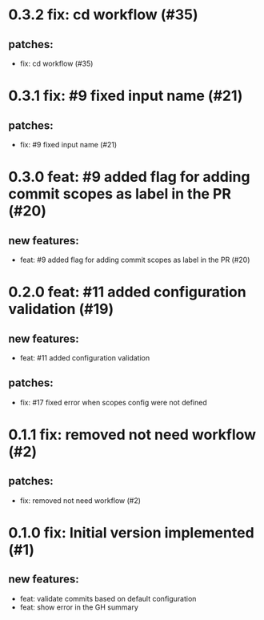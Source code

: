 # 0.3.2 fix: cd workflow (#35)

## patches:
* fix: cd workflow (#35)

# 0.3.1 fix: #9 fixed input name (#21)

## patches:
* fix: #9 fixed input name (#21)

# 0.3.0 feat: #9 added flag for adding commit scopes as label in the PR (#20)

## new features:
* feat: #9 added flag for adding commit scopes as label in the PR (#20)

# 0.2.0 feat: #11 added configuration validation (#19)

## new features:
* feat: #11 added configuration validation
## patches:
* fix: #17 fixed error when scopes config were not defined

# 0.1.1 fix: removed not need workflow (#2)

## patches:
* fix: removed not need workflow (#2)

# 0.1.0 fix: Initial version implemented (#1)

## new features:
* feat: validate commits based on default configuration
* feat: show error in the GH summary

